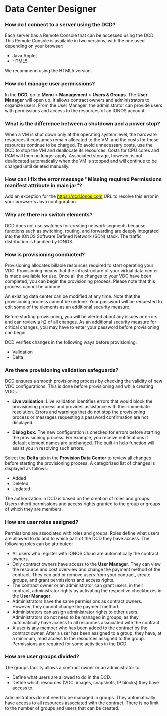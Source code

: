 # Data Center Designer

### How do I connect to a server using the DCD?

Each server has a Remote Console that can be accessed using the DCD. This Remote Console is available in two versions, with the one used depending on your browser:

* Java Applet
* HTML5

We recommend using the HTML5 version.

### How do I manage user permissions?

In the **DCD**, go to **Menu** > **Management** > **Users & Groups**. The **User Manager** will open up. It allows contract owners and administrators to organize users. From the User Manager, the administrator can provide users with permissions and access to the resources of an IONOS account.

### What is the difference between a shutdown and a power stop?

When a VM is shut down only at the operating system level, the hardware resources it consumes remain allocated to the VM, and the costs for these resources continue to be charged. To avoid unnecessary costs, use the DCD to stop the VM and deallocate its resources. Costs for CPU cores and RAM will then no longer apply. Associated storage, however, is not deallocated automatically when the VM is stopped and will continue to be charged until deleted manually.

### How can I fix the error message "Missing required Permissions manifest attribute in main jar"?

Add an exception for the [<mark style="color:blue;">https://dcd.ionos.com</mark>](https://dcd.ionos.com) URL to resolve this error in your browser's Java configuration.

### Why are there no switch elements?

DCD does not use switches for creating network segments because functions such as switching, routing, and forwarding are deeply integrated into the IONOS Software Defined Network (SDN) stack. The traffic distribution is handled by IONOS.

### How is provisioning conducted?

Provisioning allocates billable resources required to start operating your VDC. Provisioning means that the infrastructure of your virtual data center is made available for use. Once all the changes to your VDC have been completed, you can begin the provisioning process. Please note that this process cannot be undone.

An existing data center can be modified at any time. Note that the provisioning process cannot be undone. Your password will be requested to edit some of the elements as an additional security measure.

Before starting provisioning, you will be alerted about any issues or errors and can review a h2 of all changes. As an additional security measure for critical changes, you may have to enter your password before provisioning can begin.

DCD verifies changes in the following ways before provisioning: 
* Validation
* Delta 

### Are there provisioning validation safeguards?

DCD ensures a smooth provisioning process by checking the validity of new VDC configurations. This is done before provisioning and while creating VDCs.

* **Live validation:** Live validation identifies errors that would block the provisioning process and provides assistance with their immediate resolution. Errors and warnings that do not stop the provisioning process or messages requesting a password confirmation are not displayed.

* **Dialog box:** The new configuration is checked for errors before starting the provisioning process. For example, you receive notifications if default element names are unchanged. The built-in help function will assist you in resolving such errors.

Select the **Delta** tab in the **Provision Data Center** to review all changes before starting the provisioning process. A categorized list of changes is displayed as follows:

* Added
* Deleted
* Updated

The authorization in DCD is based on the creation of roles and groups. Users inherit permissions and access rights granted to the group or groups of which they are members.

### How are user roles assigned?

Permissions are associated with roles and groups. Roles define what users are allowed to do and to which part of the DCD they have access. The following roles can be attributed:

* All users who register with IONOS Cloud are automatically the contract owners. 
* Only contract owners have access to the **User Manager**. They can view the resource and cost overview and change the payment method of the contract. They can add or remove users from your contract, create groups, and grant permissions and access rights. 
* The contract owner or an administrator can grant users, in their contract, administrator rights by activating the respective checkboxes in the **User Manager**. 
* Administrators have the same permissions as contract owners. However, they cannot change the payment method. 
* Administrators can assign administrator rights to other users. Administrators do not need to be managed in groups, as they automatically have access to all resources associated with the contract. 
* A user is any member who has been added to the contract by the contract owner. After a user has been assigned to a group, they have, at a minimum, read access to the resources assigned to the group. Permissions are required for some activities in the DCD.

### How are user groups divided?

The groups facility allows a contract owner or an administrator to:

* Define what users are allowed to do in the DCD.
* Define which resources (VDC, images, snapshots, IP blocks) they have access to.

Administrators do not need to be managed in groups. They automatically have access to all resources associated with the contract. There is no limit to the number of groups and users that can be created.
